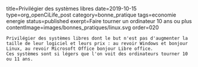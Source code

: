 title=Privilégier des systèmes libres
date=2019-10-15
type=org_openCiLife_post
category=bonne_pratique
tags=economie energie
status=published
exerpt=Faire tourner un ordinateur 10 ans ou plus
contentImage=images/bonnes_pratiques/linux.svg
order=020
~~~~~~
Privilégier des systèmes libres dont le but n'est pas d'augmenter la taille de leur logiciel et leurs prix : au revoir Windows et bonjour Linux, au revoir Microsoft Office bonjour Libre office.
Ces systèmes sont si légers que l'on voit des ordinateurs tourner 10 ou 11 ans.